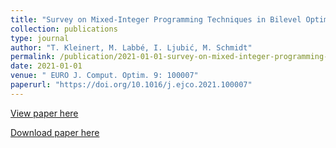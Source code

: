 ```yaml
---
title: "Survey on Mixed-Integer Programming Techniques in Bilevel Optimization"
collection: publications
type: journal
author: "T. Kleinert, M. Labbé, I. Ljubić, M. Schmidt"
permalink: /publication/2021-01-01-survey-on-mixed-integer-programming-techniques-in-bilevel-optimization
date: 2021-01-01
venue: " EURO J. Comput. Optim. 9: 100007"
paperurl: "https://doi.org/10.1016/j.ejco.2021.100007"
---
```


[View paper here](https://doi.org/10.1016/j.ejco.2021.100007)

[Download paper here](http://www.optimization-online.org/DB_HTML/2021/01/8187.html)
